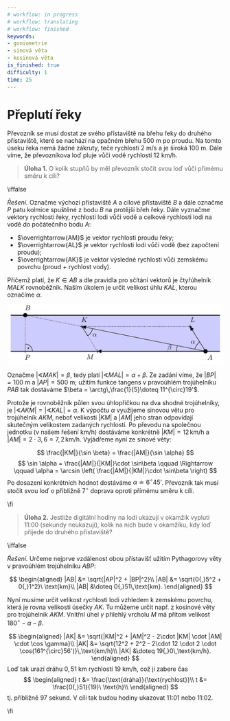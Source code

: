 ```yaml
---
# workflow: in progress
# workflow: translating
# workflow: finished
keywords:
- goniometrie
- sinová věta
- kosinová věta
is_finished: true
difficulty: 1
time: 25
---
```


# Přeplutí řeky


Převozník se musí dostat ze svého přístaviště na břehu řeky do druhého
přístaviště, které se nachází na opačném břehu $500\ \text{m}$ po proudu. Na
tomto úseku řeka nemá žádné zákruty, teče rychlostí $2\ \text{m}/\text{s}$ a je
široká $100\ \text{m}$. Dále víme, že převozníkova loď pluje vůči vodě rychlostí
$12\ \text{km}/\text{h}$.

> **Úloha 1.** O kolik stupňů by měl převozník stočit svou loď vůči přímému směru k cíli? 

\iffalse

*Řešení.* Označme výchozí přístaviště $A$ a cílové přístaviště $B$ a dále
označme $P$ patu kolmice spuštěné z bodu $B$ na protější břeh řeky. Dále
vyznačme vektory rychlosti řeky, rychlosti lodi vůči vodě a celkové rychlosti
lodi na vodě do počátečního bodu $A$:

- $\overrightarrow{AM}$ je vektor rychlosti proudu řeky;
- $\overrightarrow{AL}$ je vektor rychlosti lodi vůči vodě (bez započtení
  proudu);
- $\overrightarrow{AK}$ je vektor výsledné rychlosti vůči zemskému povrchu
  (proud + rychlost vody).

Přičemž platí, že $K\in AB$ a dle pravidla pro sčítání vektorů je čtyřúhelník
$MALK$ rovnoběžník. Naším úkolem je určit velikost úhlu $KAL$, kterou označíme
$\alpha$.

![Znázornění úlohy](math4you_00011.jpg)

Označme $\lvert \sphericalangle MAK \rvert = \beta$, tedy platí $\lvert
\sphericalangle MAL \rvert = \alpha + \beta$. Ze zadání víme, že $|BP|=100\
\text{m}$ a $|AP|=500\ \text{m}$; užitím funkce tangens v pravoúhlém
trojúhelníku $PAB$ tak dostáváme $\beta = \arctg\,\frac{1}{5}\doteq 11^{\circ}19'$.

Protože je rovnoběžník půlen svou úhlopříčkou na dva shodné trojúhelníky, je
$\lvert \sphericalangle AKM \rvert= \lvert \sphericalangle KAL \rvert = \alpha$.
K výpočtu $\alpha$ využijeme sinovou větu pro trojúhelník $AKM$, neboť velikosti
$|KM|$ a $|AM|$ jeho stran odpovídají skutečným velikostem zadaných rychlostí.
Po převodu na společnou jednotku (v našem řešení km/h) dostáváme konkrétně
$|KM|=12\,\text{km/h}$ a $|AM|=2\cdot 3{,}6=7{,}2\,\text{km/h}$. Vyjádřeme nyní ze sinové věty:

$$
\frac{|KM|}{\sin \beta} = \frac{|AM|}{\sin \alpha}
$$
$$
\sin \alpha = \frac{|AM|}{|KM|}\cdot \sin\beta \qquad \Rightarrow \qquad \alpha = \arcsin \left( \frac{|AM|}{|KM|}\cdot \sin\beta \right) 
$$
Po dosazení konkrétních hodnot dostáváme $\alpha
\doteq 6^{\circ}45'$. Převozník tak musí stočit svou loď o přibližně $7^{\circ}$
doprava oproti přímému směru k cíli.

\fi

>**Úloha 2.** Jestliže digitální hodiny na lodi ukazují v okamžik vyplutí 11:00
>(sekundy neukazují), kolik na nich bude v okamžiku, kdy loď přijede do druhého
>přístaviště? 

\iffalse

*Řešení.* Určeme nejprve vzdálenost obou přístavišť užitím Pythagorovy věty v
pravoúhlém trojúhelníku $ABP$:

$$
\begin{aligned}
|AB| &= \sqrt{|AP|^2 + |BP|^2}\\
|AB| &= \sqrt{0{,}5^2 + 0{,}1^2}\ \text{km}\\
|AB| &\doteq 0{,}51\,\text{km}.
\end{aligned}
$$

Nyní musíme určit velikost rychlosti lodi vzhledem k zemskému povrchu, která je
rovna velikosti úsečky $AK$. Tu můžeme určit např. z kosinové věty pro
trojúhelník $AKM$. Vnitřní úhel $\gamma$ přilehlý vrcholu $M$ má přitom velikost
$180^{\circ}-\alpha - \beta$.

$$
\begin{aligned}
|AK| &= \sqrt{|KM|^2 + |AM|^2 - 2\cdot |KM| \cdot |AM| \cdot \cos \gamma}\\
|AK| &= \sqrt{12^2 + 2^2 - 2\cdot 12 \cdot 2 \cdot \cos(161^{\circ}56')}\,\text{km/h}\\
|AK| &\doteq 19{,}0\,\text{km/h}.
\end{aligned}
$$
Loď tak urazí dráhu $0{,}51\ \text{km}$ rychlostí $19\ \text{km}/\text{h}$, což jí zabere čas
$$
\begin{aligned}
t &= \frac{\text{dráha}}{\text{rychlost}}\\
t &= \frac{0{,}51}{19}\ \text{h}\\
\end{aligned}
$$
tj. přibližně 97 sekund. V cíli tak budou hodiny ukazovat 11:01 nebo 11:02.

\fi

